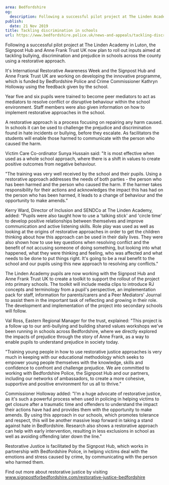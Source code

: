 ```yaml
area: Bedfordshire
og:
  description: Following a successful pilot project at The Linden Academy in Luton, the Signpost Hub and Anne Frank Trust UK now plan to roll out inputs aimed at tackling bullying, discrimination and prejudice in schools across the county using a restorative approach.
publish:
  date: 21 Nov 2019
title: Tackling discrimination in schools
url: https://www.bedfordshire.police.uk/news-and-appeals/tackling-discrimination-schools-nov19
```

Following a successful pilot project at The Linden Academy in Luton, the Signpost Hub and Anne Frank Trust UK now plan to roll out inputs aimed at tackling bullying, discrimination and prejudice in schools across the county using a restorative approach.

It's International Restorative Awareness Week and the Signpost Hub and Anne Frank Trust UK are working on developing the innovative programme, which is funded by Bedfordshire Police and Crime Commissioner Kathryn Holloway using the feedback given by the school.

Year five and six pupils were trained to become peer mediators to act as mediators to resolve conflict or disruptive behaviour within the school environment. Staff members were also given information on how to implement restorative approaches in the school.

A restorative approach is a process focusing on repairing any harm caused. In schools it can be used to challenge the prejudice and discrimination found in hate incidents or bullying, before they escalate. As facilitators the students will enable those harmed to communicate with the person who caused the harm.

Victim Care Co-ordinator Sunya Hussain said: "It is most effective when used as a whole school approach, where there is a shift in values to create positive outcomes from negative behaviour.

"The training was very well received by the school and their pupils. Using a restorative approach addresses the needs of both parties - the person who has been harmed and the person who caused the harm. If the harmer takes responsibility for their actions and acknowledges the impact this has had on the person who has been harmed, it leads to a change of behaviour and the opportunity to make amends."

Kerry Ward, Director of Inclusion and SENDCo at The Linden Academy, added: "Pupils were also taught how to use a 'talking stick' and 'circle time' to develop positive relationships between themselves and improve communication and active listening skills. Role play was used as well as looking at the origins of restorative approaches in order to get the children thinking about how this approach can be used in their daily lives. They were also shown how to use key questions when resolving conflict and the benefit of not accusing someone of doing something, but looking into what happened, what they were thinking and feeling, who was affected and what needs to be done to put things right. It's going to be a real benefit to the school and our pupils using this new approach to resolving any conflicts."

The Linden Academy pupils are now working with the Signpost Hub and Anne Frank Trust UK to create a toolkit to support the rollout of the project into primary schools. The toolkit will include media clips to introduce RJ concepts and terminology from a pupil's perspective, an implementation pack for staff, information for parents/carers and a Peer Mediators' Journal to assist them in the important task of reflecting and growing in their role. The development and implementation of the project into secondary schools will follow.

Val Ross, Eastern Regional Manager for the trust, explained: "This project is a follow up to our anti-bullying and building shared values workshops we've been running in schools across Bedfordshire, where we directly explored the impacts of prejudice through the story of Anne Frank, as a way to enable pupils to understand prejudice in society today.

"Training young people in how to use restorative justice approaches is very much in keeping with our educational methodology which seeks to empower young people themselves with the knowledge, skills and confidence to confront and challenge prejudice. We are committed to working with Bedfordshire Police, the Signpost Hub and our partners, including our networks of ambassadors, to create a more cohesive, supportive and positive environment for us all to thrive."

Commissioner Holloway added: "I'm a huge advocate of restorative justice, as it's such a powerful process when used in policing in helping victims to get closure after a traumatic time and offenders to understand the impact their actions have had and provides them with the opportunity to make amends. By using this approach in our schools, which promotes tolerance and respect, this will be another massive leap forward in taking a stand against hate in Bedfordshire. Research also shows a restorative approach can help with early intervention, resulting in less exclusions in school as well as avoiding offending later down the line."

Restorative Justice is facilitated by the Signpost Hub, which works in partnership with Bedfordshire Police, in helping victims deal with the emotions and stress caused by crime, by communicating with the person who harmed them.

Find out more about restorative justice by visiting www.signpostforbedfordshire.com/restorative-justice-bedfordshire

